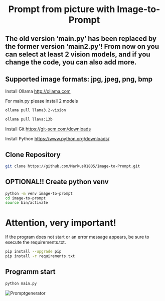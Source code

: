 <div align=center><h1>Prompt from picture with Image-to-Prompt</h1></div>

## The old version ‘main.py’ has been replaced by the former version ‘main2.py’! From now on you can select at least 2 vision models, and if you change the code, you can also add more.
## Supported image formats: jpg, jpeg, png, bmp
Install Ollama
<http://ollama.com>

For main.py please install 2 models

```sh
ollama pull llama3.2-vision
```
```sh
ollama pull llava:13b
```

Install Git
<https://git-scm.com/downloads>

Install Python
<https://www.python.org/downloads/>

<h2>Clone Repository</h2>

```sh
git clone https://github.com/MarkusR1805/Image-to-Prompt.git
```

<h2>OPTIONAL!! Create python venv</h2>

```sh
python -m venv image-to-prompt
cd image-to-prompt
source bin/activate
```

<h1>Attention, very important!</h1>
If the program does not start or an error message appears, be sure to execute the requirements.txt.

```sh
pip install --upgrade pip
pip install -r requirements.txt
```

<h2>Programm start</h2>

```sh
python main.py
```

![Promptgenerator](https://image.civitai.com/xG1nkqKTMzGDvpLrqFT7WA/26f2122f-6738-45e1-bcf9-0e62f281622c/original=true,quality=90/36686347.jpeg)
